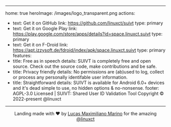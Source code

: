 
---
home: true
heroImage: /images/logo_transparent.png
actions:
  - text: Get it on GitHub
    link: https://github.com/linuxct/suivt
    type: primary
  - text: Get it on Google Play
    link: https://play.google.com/store/apps/details?id=space.linuxct.suivt
    type: primary
  - text: Get it on F-Droid
    link: https://apt.izzysoft.de/fdroid/index/apk/space.linuxct.suivt
    type: primary
features:
  - title: Free as in speech
    details: SUIVT is completely free and open source. Check out the source code, make contributions and be safe.
  - title: Privacy friendly
    details: No permissions are (ab)used to log, collect or process any personally identifable user information.
  - title: Straightforward
    details: SUIVT is available for Android 6.0+ devices and it's dead simple to use, no hidden options & no-nonsense.
footer: AGPL-3.0 Licensed | SUIVT: Shared User ID Validation Tool  Copyright © 2022-present @linuxct
---
<p align="center">
Landing made with ❤️ by <a href="https://lucasmarino.me">Lucas Maximiliano Marino</a> for the amazing <a href="https://github.com/linuxct">@linuxct</a>
</p>